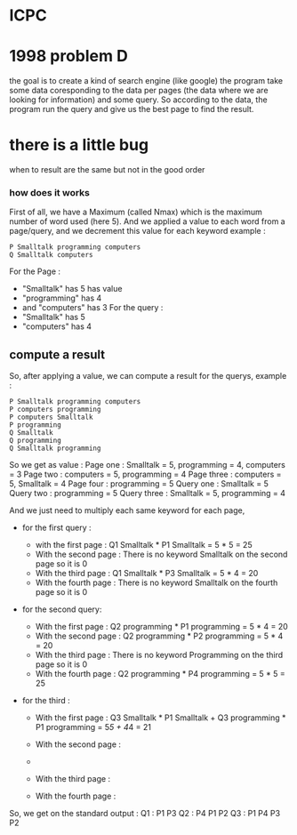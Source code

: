 # ICPC
# 1998 problem D
the goal is to create a kind of search engine (like google)
the program take some data coresponding to the data per pages (the data where we are looking for information) and some query.
So according to the data, the program run the query and give us the best page to find the result.

# there is a little bug
when to result are the same but not in the good order

### how does it works
First of all, we have a Maximum (called Nmax) which is the maximum number of word used (here 5). And we applied a value to each word from a page/query, and we decrement this value for each keyword example : 
```
P Smalltalk programming computers
Q Smalltalk computers
```
For the Page : 
- "Smalltalk" has 5 has value
- "programming" has 4
- and "computers" has 3
For the query :
- "Smalltalk" has 5
- "computers" has 4

## compute a result
So, after applying a value, we can compute a result for the querys, example : 
```
P Smalltalk programming computers 
P computers programming
P computers Smalltalk
P programming
Q Smalltalk
Q programming
Q Smalltalk programming 
```
So we get as value : 
Page one : Smalltalk = 5, programming = 4, computers = 3
Page two : computers = 5, programming = 4
Page three : computers = 5, Smalltalk = 4
Page four : programming = 5
Query one : Smalltalk = 5
Query two : programming = 5
Query three : Smalltalk = 5, programming = 4

And we just need to multiply each same keyword for each page, 

- for the first query :
    - with the first page : 
    Q1 Smalltalk * P1 Smalltalk = 5 * 5 = 25
    - With the second page :
    There is no keyword Smalltalk on the second page so it is 0
    - With the third page :
    Q1 Smalltalk * P3 Smalltalk = 5 * 4 = 20
    - With the fourth page : 
    There is no keyword Smalltalk on the fourth page so it is 0

- for the second query:
    - With the first page :
    Q2 programming * P1 programming = 5 * 4 = 20
    - With the second page : 
    Q2 programming * P2 programming = 5 * 4 = 20
    - With the third page :
    There is no keyword Programming on the third page so it is 0
    - With the fourth page : 
    Q2 programming * P4 programming = 5 * 5 = 25


- for the third :
    - With the first page : 
    Q3 Smalltalk * P1 Smalltalk + Q3 programming * P1 programming = 5*5 + 4*4 = 21
    - With the second page :
    - 
    - With the third page :

    - With the fourth page : 


    
So, we get on the standard output : 
Q1 : P1 P3 
Q2 : P4 P1 P2
Q3 : P1 P4 P3 P2 

